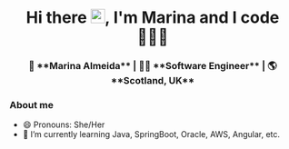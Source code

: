 <!--**MarinaAlmeida20/MarinaAlmeida20** is a ✨ _special_ ✨ repository because its `README.md` (this file) appears on your GitHub profile.-->

<div align="center">
  <h1> Hi there <img src="https://media.giphy.com/media/hvRJCLFzcasrR4ia7z/giphy.gif" width="25px">, I'm Marina and I code 👩🏻‍💻 </h1>
</div>

<div align="center">
<h3> 👩 **Marina Almeida** | 👩‍💻 **Software Engineer** | 🌎 **Scotland, UK**</h3> 
</div>

### About me

- 😄 Pronouns: She/Her
- 🌱 I’m currently learning Java, SpringBoot, Oracle, AWS, Angular, etc.
